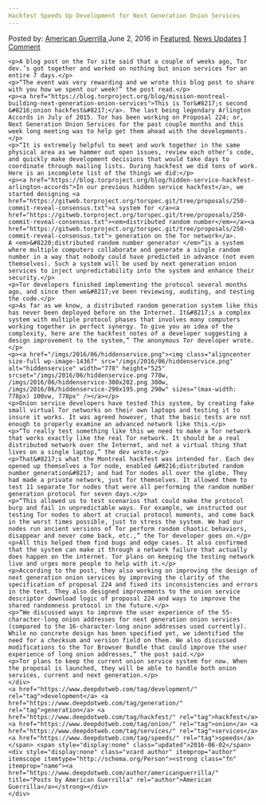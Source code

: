 ```yaml
---
Hackfest Speeds Up Development for Next Generation Onion Services
---
```

<article class="post-listing post-14366 post type-post status-publish format-standard has-post-thumbnail hentry  tag-development tag-generation tag-hackfest tag-onion tag-services tag-speeds">
    <div class="post-inner">
        <span>Posted by: <a href="https://www.deepdotweb.com/author/americanguerrilla/" title="">American Guerrilla </a></span>
    <span>June 2, 2016</span>
    <span>in <a href="https://www.deepdotweb.com/category/deepdot-news/" rel="category tag">Featured</a>, <a href="https://www.deepdotweb.com/category/news-updates/" rel="category tag">News Updates</a></span>
    <span><a href="https://www.deepdotweb.com/2016/06/02/hackfest-speeds-development-next-generation-onion-services/#comments">1 Comment</a></span>
    </p>
    <div class="clear"></div>
    
    <p>A blog post on the Tor site said that a couple of weeks ago, Tor dev.’s got together and worked on nothing but onion services for an entire 7 days.</p>
    <p>“The event was very rewarding and we wrote this blog post to share with you how we spent our week!” the post read.</p>
    <p><a href="https://blog.torproject.org/blog/mission-montreal-building-next-generation-onion-services">This is Tor&#8217;s second &#8216;onion hackfest&#8217;</a>. The last being legendary Arlington Accords in July of 2015. Tor has been working on Proposal 224; or, Next Generation Onion Services for the past couple months and this week long meeting was to help get them ahead with the developments.</p>
    <p>“It is extremely helpful to meet and work together in the same physical area as we hammer out open issues, review each other’s code, and quickly make development decisions that would take days to coordinate through mailing lists. During hackfest we did tons of work. Here is an incomplete list of the things we did:</p>
    <p><a href="https://blog.torproject.org/blog/hidden-service-hackfest-arlington-accords">In our previous hidden service hackfest</a>, we started designing <a href="https://gitweb.torproject.org/torspec.git/tree/proposals/250-commit-reveal-consensus.txt">a system for </a><a href="https://gitweb.torproject.org/torspec.git/tree/proposals/250-commit-reveal-consensus.txt"><em>distributed random number</em></a><a href="https://gitweb.torproject.org/torspec.git/tree/proposals/250-commit-reveal-consensus.txt"> generation on the Tor network</a>. A <em>&#8220;distributed random number generator </em>“is a system where multiple computers collaborate and generate a single random number in a way that nobody could have predicted in advance (not even themselves). Such a system will be used by next generation onion services to inject unpredictability into the system and enhance their security.</p>
    <p>Tor developers finished implementing the protocol several months ago, and since then we&#8217;ve been reviewing, auditing, and testing the code.</p>
    <p>As far as we know, a distributed random generation system like this has never been deployed before on the Internet. It&#8217;s a complex system with multiple protocol phases that involves many computers working together in perfect synergy. To give you an idea of the complexity, here are the hackfest notes of a developer suggesting a design improvement to the system,” The anonymous Tor developer wrote.</p>
    <p><a href="/imgs/2016/06/hiddenservice.png"><img class="aligncenter size-full wp-image-14367" src="/imgs/2016/06/hiddenservice.png" alt="hiddenservice" width="778" height="525" srcset="/imgs/2016/06/hiddenservice.png 778w, /imgs/2016/06/hiddenservice-300x202.png 300w, /imgs/2016/06/hiddenservice-290x195.png 290w" sizes="(max-width: 778px) 100vw, 778px" /></a></p>
    <p>Onion service developers have tested this system, by creating fake small virtual Tor networks on their own laptops and testing it to insure it works. It was agreed however, that the basic tests are not enough to properly examine an advanced network like this.</p>
    <p>“To really test something like this we need to make a Tor network that works exactly like the real Tor network. It should be a real distributed network over the Internet, and not a virtual thing that lives on a single laptop,” the dev wrote.</p>
    <p>That&#8217;s what the Montreal hackfest was intended for. Each dev opened up themselves a Tor node, enabled &#8216;distributed random number generation&#8217; and had Tor nodes all over the globe. They had made a private network, just for themselves. It allowed them to test 11 separate Tor nodes that were all performing the random number generation protocol for seven days.</p>
    <p>“This allowed us to test scenarios that could make the protocol burp and fail in unpredictable ways. For example, we instructed our testing Tor nodes to abort at crucial protocol moments, and come back in the worst times possible, just to stress the system. We had our nodes run ancient versions of Tor perform random chaotic behaviors, disappear and never come back, etc.,” the Tor developer goes on.</p>
    <p>All this helped them find bugs and edge cases. It also confirmed that the system can make it through a network failure that actually does happen on the internet. Tor plans on keeping the testing network live and urges more people to help with it.</p>
    <p>According to the post, they also working on improving the design of next generation onion services by improving the clarity of the specification of proposal 224 and fixed its inconsistencies and errors in the text. They also designed improvements to the onion service descriptor download logic of proposal 224 and ways to improve the shared randomness protocol in the future.</p>
    <p>“We discussed ways to improve the user experience of the 55-character-long onion addresses for next generation onion services (compared to the 16-character-long onion addresses used currently). While no concrete design has been specified yet, we identified the need for a checksum and version field on them. We also discussed modifications to the Tor Browser Bundle that could improve the user experience of long onion addresses,” the post said.</p>
    <p>Tor plans to keep the current onion service system for now. When the proposal is launched, they will be able to handle both onion services, current and next generation.</p>
    </div>
    <a href="https://www.deepdotweb.com/tag/development/" rel="tag">development</a> <a href="https://www.deepdotweb.com/tag/generation/" rel="tag">generation</a> <a href="https://www.deepdotweb.com/tag/hackfest/" rel="tag">hackfest</a> <a href="https://www.deepdotweb.com/tag/onion/" rel="tag">onion</a> <a href="https://www.deepdotweb.com/tag/services/" rel="tag">services</a> <a href="https://www.deepdotweb.com/tag/speeds/" rel="tag">speeds</a></span> <span style="display:none" class="updated">2016-06-02</span>
    <div style="display:none" class="vcard author" itemprop="author" itemscope itemtype="http://schema.org/Person"><strong class="fn" itemprop="name"><a href="https://www.deepdotweb.com/author/americanguerrilla/" title="Posts by American Guerrilla" rel="author">American Guerrilla</a></strong></div>
    </div>
</article>

